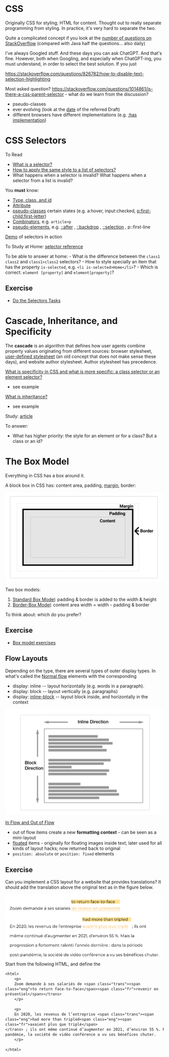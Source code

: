 
# CSS 

Originally CSS for styling; HTML for content. Thought out to really separate programming from styling. In practice, it's very hard to separate the two. 

Quite a complicated concept if you look at the [number of questions on StackOverflow](https://stackoverflow.com/tags) (compared with Java half the questions... also daily)

I've always Googled stuff. And these days you can ask ChatGPT. And that's fine. However, both when Googling, and especially when ChatGPT-ing, you must understand, in order to select the best solution. If you just 

https://stackoverflow.com/questions/826782/how-to-disable-text-selection-highlighting

Most asked question? https://stackoverflow.com/questions/1014861/is-there-a-css-parent-selector - what do we learn from the discussion? 
- pseudo-classes 
- ever evolving (look at the [date](https://drafts.csswg.org/selectors-4/#relational) of the referred Draft)
- different browsers have different implementations (e.g. [:has implementation](https://caniuse.com/css-has))


# CSS Selectors

To Read
- [What is a selector? ](https://developer.mozilla.org/en-US/docs/Learn/CSS/Building_blocks/Selectors#what_is_a_selector)
- [How to apply the same style to a list of selectors?](https://developer.mozilla.org/en-US/docs/Learn/CSS/Building_blocks/Selectors#selector_lists)
- What happens when a selector is invalid? What happens when a selector from a list is invalid?

You **must** know: 
- [Type, class, and id](https://developer.mozilla.org/en-US/docs/Learn/CSS/Building_blocks/Selectors#type_class_and_id_selectors)
- [Attribute](https://developer.mozilla.org/en-US/docs/Learn/CSS/Building_blocks/Selectors#attribute_selectors)
- [pseudo-classes](https://developer.mozilla.org/en-US/docs/Web/CSS/Pseudo-classes) certain states (e.g. a:hover, input:checked, [p:first-child:first-letter](https://css-tricks.com/snippets/css/drop-caps/))
- [Combinators](https://developer.mozilla.org/en-US/docs/Learn/CSS/Building_blocks/Selectors/Combinators), e.g. `article>p`
- [pseudo-elements](), e.g. [::after](https://developer.mozilla.org/en-US/docs/Web/CSS/::after) , [::backdrop](https://developer.mozilla.org/en-US/docs/Web/CSS/::backdrop) , [::selection](https://developer.mozilla.org/en-US/docs/Web/CSS/::selection) , p::first-line

[Demo](https://www.w3schools.com/cssref/trysel.php) of selectors in action


To Study at Home:  [selector reference](https://www.w3schools.com/cssref/css_selectors.php)

To be able to answer at home: 
	- What is the difference between the `class1 class2` and `class1>class2` selectors?
	- How to style specially an item that has the property `is-selected`, e.g. `<li is-selected>Home</li>`?
	- Which is correct: `element [property]` and `element[property]`?

## Exercise
- [Do the Selectors Tasks](https://developer.mozilla.org/en-US/docs/Learn/CSS/Building_blocks/Selectors/Selectors_Tasks)


# Cascade, Inheritance, and Specificity 

The **cascade** is an algorithm that defines how user agents combine property values originating from different sources: browser stylesheet, [user-defined stylesheet](https://www.thoughtco.com/user-style-sheet-3469931) (an old concept that does not make sense these days), and website author stylesheet. Author stylesheet has precedence. 

[What is specificity in CSS and what is more specific: a class selector or an element selector?](https://developer.mozilla.org/en-US/docs/Learn/CSS/Building_blocks/Cascade_and_inheritance#specificity)
- see example

[What is inheritance?](https://developer.mozilla.org/en-US/docs/Learn/CSS/Building_blocks/Cascade_and_inheritance#inheritance)
- see example

Study: [article](https://developer.mozilla.org/en-US/docs/Learn/CSS/Building_blocks/Cascade_and_inheritance)

To answer: 
- What has higher priority: the style for an element or for a class? But a class or an id? 


# **The Box Model**

Everything in CSS has a box around it.

A block box in CSS has: content area, padding, [margin](https://developer.mozilla.org/en-US/docs/Learn/CSS/Building_blocks/The_box_model#margin), border: 

![](images/Pasted%20image%2020230830163232.png)

Two box models:
1. [Standard Box Model](https://developer.mozilla.org/en-US/docs/Learn/CSS/Building_blocks/The_box_model#the_standard_css_box_model): padding & border is added to the width & height
2. [Border-Box Model](https://developer.mozilla.org/en-US/docs/Learn/CSS/Building_blocks/The_box_model#the_alternative_css_box_model): content area width = width - padding & border

To think about: which do you prefer? 

## Exercise
- [Box model exercises](https://developer.mozilla.org/en-US/docs/Learn/CSS/Building_blocks/Box_Model_Tasks)



## Flow Layouts

Depending on the type, there are several types of outer display types. In what's called the  [Normal flow](https://developer.mozilla.org/en-US/docs/Web/CSS/CSS_flow_layout/Block_and_inline_layout_in_normal_flow) elements with the corresponding 
- display: inline -- layout horizontally (e.g. words in a paragraph).
- display: block -- layout vertically (e.g. paragraphs)
- display: [inline-block](https://developer.mozilla.org/en-US/docs/Learn/CSS/Building_blocks/The_box_model#using_display_inline-block) -- layout block inside, and horizontally in the context

![](images/Pasted%20image%2020230830162146.png)


[In Flow and Out of Flow](https://developer.mozilla.org/en-US/docs/Web/CSS/CSS_flow_layout/In_flow_and_out_of_flow)
- out of flow items create a new **formatting context** - can be seen as a mini-layout
- [floated](https://developer.mozilla.org/en-US/docs/Learn/CSS/CSS_layout/Floats#display_flow-root) items - originally for floating images inside text; later used for all kinds of layout hacks; now returned back to original 
- `position: absolute` or `position: fixed` elements

## Exercise

Can you implement a CSS layout for a website that provides translations? It should add the translation above the original text as in the figure below. 

![](images/Pasted%20image%2020230830174522.png)
Start from the following HTML, and define the 

```
<html>
	<p>
	Zoom demande à ses salariés de <span class="trans"><span class="eng">to return face-to-face</span><span class="fr">revenir en présentiel</span></trans>
	</p>
	
	<p>
	En 2020, les revenus de l’entreprise <span class="trans"><span class="eng">had more than tripled<span class="eng"><span class="fr">avaient plus que triplé</span></trans> ; ils ont même continué d’augmenter en 2021, d’environ 55 %. Mais la progression a fortement ralenti l’année dernière : dans la période post-pandémie, la société de vidéo conférence a vu ses bénéfices chuter.
	</p>
	
</html>
```

